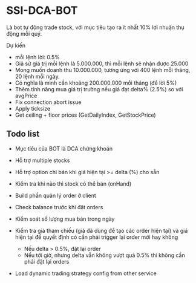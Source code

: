 # SSI-DCA-BOT

Là bot tự động trade stock, với mục tiêu tạo ra ít nhất 10% lợi nhuận thụ động mỗi quý.

Dự kiến
- mỗi lệnh lời: 0.5%
- Giả sử giá trị mỗi lệnh là 5.000.000, thì mỗi lệnh sẽ nhận được 25.000
- Mong muốn doanh thu 10.000.000, tương ứng với 400 lệnh mỗi tháng, 20 lệnh mỗi ngày.
- Có nghĩa là mình cần khoảng 200.000.000 mỗi tháng (để lời 5%)
- Thêm tính năng mua giá trị trường nếu giá đạt delta% (2.5%) so với avgPrice
- Fix connection abort issue
- Apply ticksize
- Get ceiling + floor prices (GetDailyIndex, GetStockPrice)


## Todo list

- Mục tiêu của BOT là DCA chứng khoán
- Hỗ trợ multiple stocks
- Hỗ trợ option chỉ bán khi giá hiện tại >= delta (%) cho sẵn
- Kiểm tra khi nào thì stock có thể bán (onHand)

- Build phần quản lý order ở client
- Check balance trước khi đặt orders
- Kiểm soát số lượng mua bán trong ngày
- Kiểm tra giá tham chiếu (giá đã dùng để tạo các order hiện tại) và giá hiện tại để quyết định có cần phải trigger lại order mới hay không
  - Nếu delta > 0.5%, đặt lại order
  - Nếu tới giờ, nhưng delta vẫn không vượt quá 0.5% thì không cần phải đặt lại orders
- Load dynamic trading strategy config from other service
